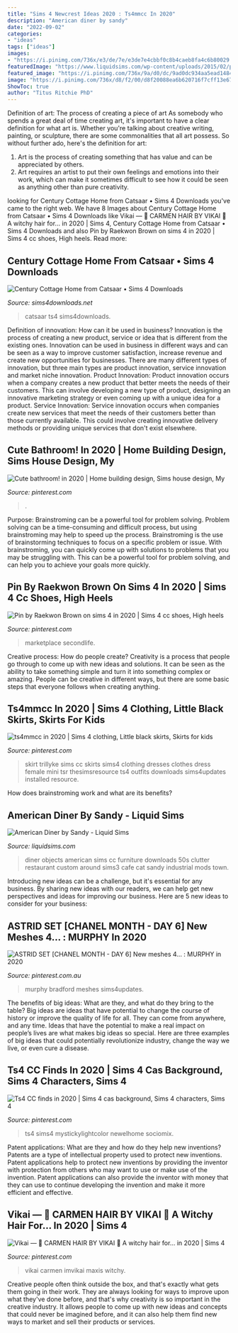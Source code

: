 ```yaml
---
title: "Sims 4 Newcrest Ideas 2020 : Ts4mmcc In 2020"
description: "American diner by sandy"
date: "2022-09-02"
categories:
- "ideas"
tags: ["ideas"]
images:
- "https://i.pinimg.com/736x/e3/de/7e/e3de7e4cbbf0c8b4caeb8fa4c6b80029.jpg"
featuredImage: "https://www.liquidsims.com/wp-content/uploads/2015/02/prevue.jpg"
featured_image: "https://i.pinimg.com/736x/9a/d0/dc/9ad0dc934aa5ead14840053e0afd62ce.jpg"
image: "https://i.pinimg.com/736x/d8/f2/00/d8f20088ea6b620716f7cff13e67bda2.jpg"
ShowToc: true
author: "Titus Ritchie PhD"
---
```



Definition of art: The process of creating a piece of art
As somebody who spends a great deal of time creating art, it's important to have a clear definition for what art is. Whether you're talking about creative writing, painting, or sculpture, there are some commonalities that all art possess. So without further ado, here's the definition for art: 
1. Art is the process of creating something that has value and can be appreciated by others.
2. Art requires an artist to put their own feelings and emotions into their work, which can make it sometimes difficult to see how it could be seen as anything other than pure creativity.

	

		
looking for Century Cottage Home from Catsaar • Sims 4 Downloads you've came to the right web. We have 8 Images about Century Cottage Home from Catsaar • Sims 4 Downloads like Vikai — 🎃 CARMEN HAIR BY VIKAI 🎃 A witchy hair for... in 2020 | Sims 4, Century Cottage Home from Catsaar • Sims 4 Downloads and also Pin by Raekwon Brown on sims 4 in 2020 | Sims 4 cc shoes, High heels. Read more:
		
    
## Century Cottage Home From Catsaar • Sims 4 Downloads

<img loading=lazy src="https://sims4downloads.net/wp-content/uploads/2020/08/Century-Cottage.jpg" onerror="this.onerror=null;this.src='https://tse3.mm.bing.net/th?id=OIP.2GNt9DRFD3IckPOt_KHbZwHaEK&amp;pid=15.1';" alt="Century Cottage Home from Catsaar • Sims 4 Downloads">

_Source: sims4downloads.net_

>catsaar ts4 sims4downloads. 

	

Definition of innovation: How can it be used in business?
Innovation is the process of creating a new product, service or idea that is different from the existing ones. Innovation can be used in business in different ways and can be seen as a way to improve customer satisfaction, increase revenue and create new opportunities for businesses. There are many different types of innovation, but three main types are product innovation, service innovation and market niche innovation. Product Innovation: Product innovation occurs when a company creates a new product that better meets the needs of their customers. This can involve developing a new type of product, designing an innovative marketing strategy or even coming up with a unique idea for a product. Service Innovation: Service innovation occurs when companies create new services that meet the needs of their customers better than those currently available. This could involve creating innovative delivery methods or providing unique services that don't exist elsewhere.

    
## Cute Bathroom! In 2020 | Home Building Design, Sims House Design, My

<img loading=lazy src="https://i.pinimg.com/736x/8e/21/9c/8e219c26724a97f5085652277dc362a4.jpg" onerror="this.onerror=null;this.src='https://tse1.mm.bing.net/th?id=OIP.Ixvfy8EAs1nnTO-zOecpCgHaEX&amp;pid=15.1';" alt="Cute bathroom! in 2020 | Home building design, Sims house design, My">

_Source: pinterest.com_

>. 

	

Purpose: Brainstroming can be a powerful tool for problem solving.
Problem solving can be a time-consuming and difficult process, but using brainstroming may help to speed up the process. Brainstroming is the use of brainstorming techniques to focus on a specific problem or issue. With brainstroming, you can quickly come up with solutions to problems that you may be struggling with. This can be a powerful tool for problem solving, and can help you to achieve your goals more quickly.

    
## Pin By Raekwon Brown On Sims 4 In 2020 | Sims 4 Cc Shoes, High Heels

<img loading=lazy src="https://i.pinimg.com/736x/d8/f2/00/d8f20088ea6b620716f7cff13e67bda2.jpg" onerror="this.onerror=null;this.src='https://tse2.mm.bing.net/th?id=OIP.1ppbRxY5NtCC8qiSakuBsQHaFj&amp;pid=15.1';" alt="Pin by Raekwon Brown on sims 4 in 2020 | Sims 4 cc shoes, High heels">

_Source: pinterest.com_

>marketplace secondlife. 

	

Creative process: How do people create?
Creativity is a process that people go through to come up with new ideas and solutions. It can be seen as the ability to take something simple and turn it into something complex or amazing. People can be creative in different ways, but there are some basic steps that everyone follows when creating anything.

    
## Ts4mmcc In 2020 | Sims 4 Clothing, Little Black Skirts, Skirts For Kids

<img loading=lazy src="https://i.pinimg.com/736x/1a/d3/20/1ad320f8ee406e190172b71c6e25b1c4.jpg" onerror="this.onerror=null;this.src='https://tse1.mm.bing.net/th?id=OIP.u1gK_AEKeyRz_JH-F3gejwHaFj&amp;pid=15.1';" alt="ts4mmcc in 2020 | Sims 4 clothing, Little black skirts, Skirts for kids">

_Source: pinterest.com_

>skirt trillyke sims cc skirts sims4 clothing dresses clothes dress female mini tsr thesimsresource ts4 outfits downloads sims4updates installed resource. 

	

How does brainstroming work and what are its benefits?
 

    
## American Diner By Sandy - Liquid Sims

<img loading=lazy src="https://www.liquidsims.com/wp-content/uploads/2015/02/prevue.jpg" onerror="this.onerror=null;this.src='https://tse1.mm.bing.net/th?id=OIP.l1rlwNjiYTB3wkkxCy9X8QHaEo&amp;pid=15.1';" alt="American Diner by Sandy - Liquid Sims">

_Source: liquidsims.com_

>diner objects american sims cc furniture downloads 50s clutter restaurant custom around sims3 cafe cat sandy industrial mods town. 

	

Introducing new ideas can be a challenge, but it's essential for any business. By sharing new ideas with our readers, we can help get new perspectives and ideas for improving our business. Here are 5 new ideas to consider for your business: 

    
## ASTRID SET [CHANEL MONTH - DAY 6] New Meshes 4... : MURPHY In 2020

<img loading=lazy src="https://i.pinimg.com/736x/6e/9e/c1/6e9ec103a96b29599b882ccde1d6aa3a.jpg" onerror="this.onerror=null;this.src='https://tse2.mm.bing.net/th?id=OIP.wxgOwCdMjPfHHh2Et8s19gHaFu&amp;pid=15.1';" alt="ASTRID SET [CHANEL MONTH - DAY 6] New meshes 4... : MURPHY in 2020">

_Source: pinterest.com.au_

>murphy bradford meshes sims4updates. 

	

The benefits of big ideas: What are they, and what do they bring to the table?
Big ideas are ideas that have potential to change the course of history or improve the quality of life for all. They can come from anywhere, and any time. Ideas that have the potential to make a real impact on people’s lives are what makes big ideas so special. Here are three examples of big ideas that could potentially revolutionize industry, change the way we live, or even cure a disease.

    
## Ts4 CC Finds In 2020 | Sims 4 Cas Background, Sims 4 Characters, Sims 4

<img loading=lazy src="https://i.pinimg.com/736x/e3/de/7e/e3de7e4cbbf0c8b4caeb8fa4c6b80029.jpg" onerror="this.onerror=null;this.src='https://tse3.mm.bing.net/th?id=OIP.o0q8ncukzXOZYmktEe5U1wHaD3&amp;pid=15.1';" alt="Ts4 CC finds in 2020 | Sims 4 cas background, Sims 4 characters, Sims 4">

_Source: pinterest.com_

>ts4 sims4 mystickylightcolor newelhome sociomix. 

	

Patent applications: What are they and how do they help new inventions?
Patents are a type of intellectual property used to protect new inventions. Patent applications help to protect new inventions by providing the inventor with protection from others who may want to use or make use of the invention. Patent applications can also provide the inventor with money that they can use to continue developing the invention and make it more efficient and effective.

    
## Vikai — 🎃 CARMEN HAIR BY VIKAI 🎃 A Witchy Hair For... In 2020 | Sims 4

<img loading=lazy src="https://i.pinimg.com/736x/9a/d0/dc/9ad0dc934aa5ead14840053e0afd62ce.jpg" onerror="this.onerror=null;this.src='https://tse3.mm.bing.net/th?id=OIP.BZGnrbqYg5Zh_oXYlV0A9QHaLH&amp;pid=15.1';" alt="Vikai — 🎃 CARMEN HAIR BY VIKAI 🎃 A witchy hair for... in 2020 | Sims 4">

_Source: pinterest.com_

>vikai carmen imvikai maxis witchy. 

	

Creative people often think outside the box, and that's exactly what gets them going in their work. They are always looking for ways to improve upon what they've done before, and that's why creativity is so important in the creative industry. It allows people to come up with new ideas and concepts that could never be imagined before, and it can also help them find new ways to market and sell their products or services.

